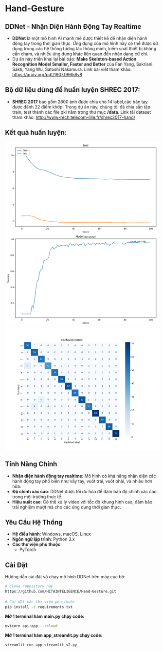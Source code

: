 # Hand-Gesture

## DDNet - Nhận Diện Hành Động Tay Realtime

- **DDNet** là một mô hình AI mạnh mẽ được thiết kế để nhận diện hành động tay trong thời gian thực. Ứng dụng của mô hình này có thể được sử dụng trong các hệ thống tương tác thông minh, kiểm soát thiết bị không cần chạm, và nhiều ứng dụng khác liên quan đến nhận dạng cử chỉ.
- Dự án này triển khai lại bài báo: **Make Skeleton-based Action Recognition Model Smaller, Faster and Better** của Fan Yang, Sakriani Sakti, Yang Wu, Satoshi Nakamura. Link bài viết tham khảo: https://arxiv.org/pdf/1907.09658v8
## Bộ dữ liệu dùng để huấn luyện SHREC 2017:

- **SHREC 2017** bao gồm 2800 ảnh được chia cho 14 label,các bàn tay được đánh 22 điểm khớp. Trong dự án này, chúng tôi đã chia sẵn tập train, test thành các file pkl nằm trong thư mục **/data**. Link tải dataset tham khảo: http://www-rech.telecom-lille.fr/shrec2017-hand/
## Kết quả huấn luyện: 
![Kết quả huấn luyện qua từng epoch](perf.png)
![Ma trận tương quan](confusion_matrix.png)


## Tính Năng Chính

- **Nhận diện hành động tay realtime**: Mô hình có khả năng nhận diện các hành động tay phổ biến như vẫy tay, vuốt trái, vuốt phải, và nhiều hơn nữa.
- **Độ chính xác cao**: DDNet được tối ưu hóa để đảm bảo độ chính xác cao trong môi trường thực tế.
- **Hiệu suất cao**: Có thể xử lý video với tốc độ khung hình cao, đảm bảo trải nghiệm mượt mà cho các ứng dụng thời gian thực.

## Yêu Cầu Hệ Thống

- **Hệ điều hành**: Windows, macOS, Linux
- **Ngôn ngữ lập trình**: Python 3.x
- **Các thư viện phụ thuộc**:
  - PyTorch

## Cài Đặt

Hướng dẫn cài đặt và chạy mô hình DDNet trên máy cục bộ:

```bash
# Clone repository này
https://github.com/HITAINTELIGENCE/Hand-Gesture.git

# Cài đặt các thư viện phụ thuộc
pip install -r requirements.txt
```
**Mở 1 terminal hàm main.py chạy code:**
```bash
uvicorn api:app --reload
```
**Mở 1 terminal hàm app_streamlit.py chạy code:**
```bash
streamlit run app_streamlit_v2.py
